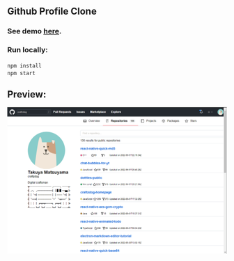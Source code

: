 Github Profile Clone
-----------
### See demo [here](https://github-profile-assignment.herokuapp.com/).
### Run locally:

`npm install`<br/>
`npm start`

## Preview:

![alt text](https://github.com/RyanKendrick/github-profile/blob/main/images/screenshot-githubprofile.PNG?raw=true "Logo Title Text 1")